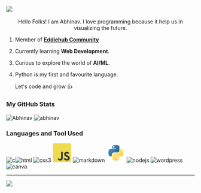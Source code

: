 <a href="https://linkfree.io/account/manage/profile" target="_blank"><img src="https://github.com/Abhinav11234/Abhinav/assets/85792055/3d46267f-ad46-40f0-8eab-b10d602a603b" /></a>

<p align="center">Hello Folks! I am Abhinav. I love programming because it help us in visualizing the future.</p>

1. Member of [**Eddiehub Community**](https://www.eddiehub.org/?r_done=1)
1. Currently learning **Web Development**.
1. Curious to explore the world of **Al/ML**.
1. Python is my first and favourite language.

   Let's code and grow :thumbsup:
   
### My GitHub Stats
<div>
<img align="center" width="49%" src="http://github-readme-streak-stats.herokuapp.com?user=AbhinavTheDev&card" alt="Abhinav" />
<img align="center" width="49%"  src="https://github-readme-stats.vercel.app/api?username=AbhinavTheDev&show_icons=true&locale=en" alt="abhinav" />
</div>

### Languages and Tool Used 
<div>
<img src="https://cdn.jsdelivr.net/gh/devicons/devicon@latest/icons/c/c-original.svg" alt="c" width="10%" height="10%" /><img src="https://cdn.jsdelivr.net/gh/devicons/devicon@latest/icons/html5/html5-original.svg" alt="html" width="10%" height="10%" /> <img src="https://cdn.jsdelivr.net/gh/devicons/devicon@latest/icons/css3/css3-original.svg" alt="css3" width="10%" height="10%" /> <img src="https://raw.githubusercontent.com/devicons/devicon/master/icons/javascript/javascript-original.svg" alt="javascript" width="10%" height="10%"/> <img src="https://cdn.jsdelivr.net/gh/devicons/devicon@latest/icons/markdown/markdown-original.svg" alt="markdown" width="10%" height="10%"/> <img src="https://raw.githubusercontent.com/devicons/devicon/master/icons/python/python-original.svg" alt="python" width="10%" height="10%"/> <img src="https://cdn.jsdelivr.net/gh/devicons/devicon@latest/icons/nodejs/nodejs-original-wordmark.svg" alt="nodejs" width="10%" height="10%"/> <img src="https://cdn.jsdelivr.net/gh/devicons/devicon@latest/icons/wordpress/wordpress-plain.svg" alt="wordpress" width="10%" height="10%"/> <img src="https://cdn.jsdelivr.net/gh/devicons/devicon@latest/icons/canva/canva-original.svg" alt="canva" width="10%" height="10%" />
</div>

---

[![](https://visitcount.itsvg.in/api?id=abhinavthedev&label=Viewers&icon=0&pretty=true)](https://visitcount.itsvg.in)
